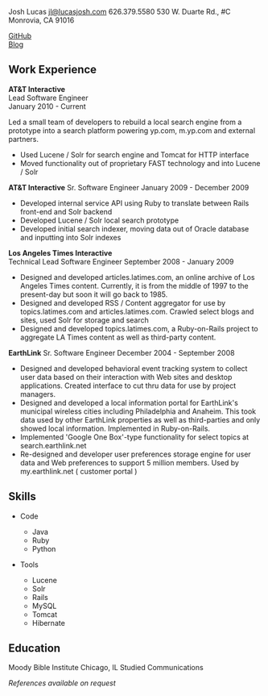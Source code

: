 Josh Lucas
jl@lucasjosh.com
626.379.5580
530 W. Duarte Rd., #C
Monrovia, CA 91016 

[GitHub](http://github.com/lucasjosh)  
[Blog](http://lucasjosh.com/blog)  

Work Experience
---------------
__AT&T Interactive__  
Lead Software Engineer  
January 2010 - Current  

Led a small team of developers to rebuild a local search engine from a prototype into a search platform powering yp.com, m.yp.com and external partners.  

* Used Lucene / Solr for search engine and Tomcat for HTTP interface 
* Moved functionality out of proprietary FAST technology and into Lucene / Solr

__AT&T Interactive__
Sr. Software Engineer
January 2009 - December 2009

* Developed internal service API using Ruby to translate between Rails front-end and Solr backend
* Developed Lucene / Solr local search prototype
* Developed initial search indexer, moving data out of Oracle database and inputting into Solr indexes

__Los Angeles Times Interactive__  
Technical Lead Software Engineer
September 2008 - January 2009  

* Designed and developed articles.latimes.com, an online archive of Los Angeles Times content. Currently, it is from the middle of 1997 to the present-day but soon it will go back to 1985. 
* Designed and developed RSS / Content aggregator for use by topics.latimes.com and articles.latimes.com. Crawled select blogs and sites, used Solr for storage and search
* Designed and developed topics.latimes.com, a Ruby-on-Rails project to aggregate LA Times content as well as third-party content.

__EarthLink__
Sr. Software Engineer
December 2004 - September 2008

* Designed and developed behavioral event tracking system to collect user data based on their interaction with Web sites and desktop applications. Created interface to cut thru data for use by project managers.
* Designed and developed a local information portal for EarthLink's municipal wireless cities including Philadelphia and Anaheim. This took data used by other EarthLink properties as well as third-parties and only showed local information. Implemented in Ruby-on-Rails.
* Implemented 'Google One Box'-type functionality for select topics at search.earthlink.net
* Re-designed and developer user preferences storage engine for user data and Web preferences to support 5 million members. Used by my.earthlink.net ( customer portal )

Skills
----------------

* Code
  * Java
  * Ruby
  * Python

* Tools
  * Lucene
  * Solr
  * Rails
  * MySQL
  * Tomcat
  * Hibernate



Education
---------------  
Moody Bible Institute
Chicago, IL
Studied Communications

_References available on request_  
